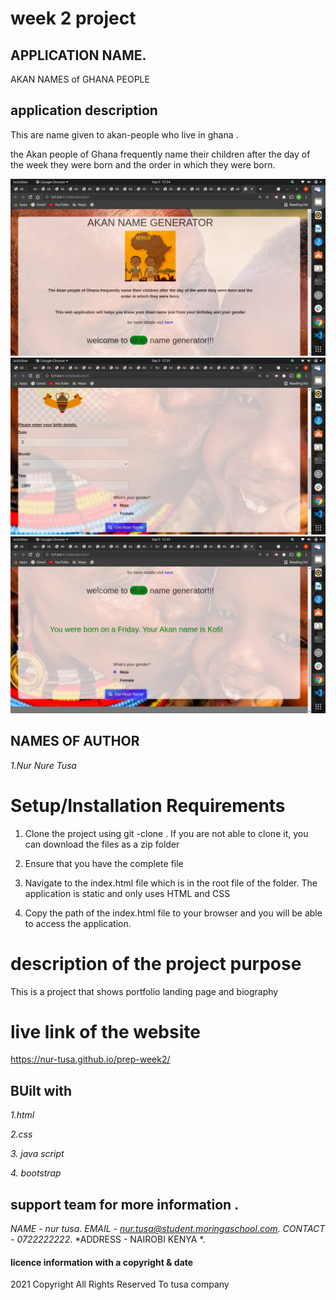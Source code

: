 # week 2 project
## APPLICATION NAME.
 AKAN NAMES of GHANA PEOPLE

 ## application description
This are name given to akan-people who live in ghana .

the Akan people of Ghana frequently name their children after
the day of the week they were born and the order in which they were born.

 <img src="image/1.png">
  <img src="image/2.png">
 <img src="image/3.png">

 



## NAMES OF AUTHOR
*1.Nur Nure Tusa*

# Setup/Installation Requirements

1. Clone the project using git -clone . If you are not able to clone it, you can download the files as a zip folder

2. Ensure that you have the complete file

3. Navigate to the index.html file which is in the root file of the folder. The application is static and only uses HTML and CSS 

4. Copy the path of the index.html file to your browser and you will be able to access the application.


# description of the project purpose
This is a project that shows portfolio landing page and biography


# live link of the website
 https://nur-tusa.github.io/prep-week2/


## BUilt with
*1.html*

*2.css*

*3. java script*

*4. bootstrap*


## support team for more information .
*NAME - nur tusa*.
*EMAIL - nur.tusa@student.moringaschool.com*.
*CONTACT - 0722222222*. 
*ADDRESS - NAIROBI KENYA *.


#### licence information with a copyright & date

2021 Copyright All Rights Reserved To tusa company






